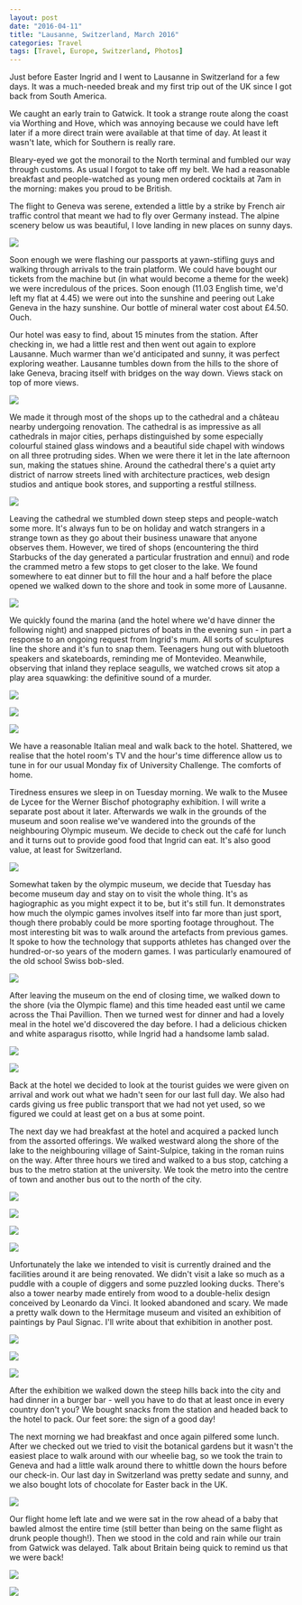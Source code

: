 ```yaml
---
layout: post
date: "2016-04-11"
title: "Lausanne, Switzerland, March 2016"
categories: Travel
tags: [Travel, Europe, Switzerland, Photos]
---
```


Just before Easter Ingrid and I went to Lausanne in Switzerland for a few days. It was a much-needed break and my first trip out of the UK since I got back from South America.

We caught an early train to Gatwick. It took a strange route along the coast via Worthing and Hove, which was annoying because we could have left later if a more direct train were available at that time of day. At least it wasn&#39;t late, which for Southern is really rare.

Bleary-eyed we got the monorail to the North terminal and fumbled our way through customs. As usual I forgot to take off my belt. We had a reasonable breakfast and people-watched as young men ordered cocktails at 7am in the morning: makes you proud to be British.

The flight to Geneva was serene, extended a little by a strike by French air traffic control that meant we had to fly over Germany instead. The alpine scenery below us was beautiful, I love landing in new places on sunny days.

![](/assets/images/swiss/Swiss01.jpg)

Soon enough we were flashing our passports at yawn-stifling guys and walking through arrivals to the train platform. We could have bought our tickets from the machine but (in what would become a theme for the week) we were incredulous of the prices. Soon enough (11.03 English time, we&#39;d left my flat at 4.45) we were out into the sunshine and peering out Lake Geneva in the hazy sunshine. Our bottle of mineral water cost about £4.50. Ouch.

Our hotel was easy to find, about 15 minutes from the station. After checking in, we had a little rest and then went out again to explore Lausanne. Much warmer than we&#39;d anticipated and sunny, it was perfect exploring weather. Lausanne tumbles down from the hills to the shore of lake Geneva, bracing itself with bridges on the way down. Views stack on top of more views.

![](/assets/images/swiss/Swiss02.jpg)

We made it through most of the shops up to the cathedral and a château nearby undergoing renovation. The cathedral is as impressive as all cathedrals in major cities, perhaps distinguished by some especially colourful stained glass windows and a beautiful side chapel with windows on all three protruding sides. When we were there it let in the late afternoon sun, making the statues shine. Around the cathedral there&#39;s a quiet arty district of narrow streets lined with architecture practices, web design studios and antique book stores, and supporting a restful stillness.

![](/assets/images/swiss/Swiss03.jpg)

Leaving the cathedral we stumbled down steep steps and people-watch some more. It&#39;s always fun to be on holiday and watch strangers in a strange town as they go about their business unaware that anyone observes them. However, we tired of shops (encountering the third Starbucks of the day generated a particular frustration and ennui) and rode the crammed metro a few stops to get closer to the lake. We found somewhere to eat dinner but to fill the hour and a half before the place opened we walked down to the shore and took in some more of Lausanne.

![](/assets/images/swiss/Swiss04.jpg)

We quickly found the marina (and the hotel where we&#39;d have dinner the following night) and snapped pictures of boats in the evening sun - in part a response to an ongoing request from Ingrid&#39;s mum. All sorts of sculptures line the shore and it&#39;s fun to snap them. Teenagers hung out with bluetooth speakers and skateboards, reminding me of Montevideo. Meanwhile, observing that inland they replace seagulls, we watched crows sit atop a play area squawking: the definitive sound of a murder.

![](/assets/images/swiss/Swiss05.jpg)

![](/assets/images/swiss/Swiss06.jpg)

![](/assets/images/swiss/Swiss07.jpg)

We have a reasonable Italian meal and walk back to the hotel. Shattered, we realise that the hotel room&#39;s TV and the hour&#39;s time difference allow us to tune in for our usual Monday fix of University Challenge. The comforts of home.

Tiredness ensures we sleep in on Tuesday morning. We walk to the Musee de Lycee for the Werner Bischof photography exhibition. I will write a separate post about it later. Afterwards we walk in the grounds of the museum and soon realise we&#39;ve wandered into the grounds of the neighbouring Olympic museum. We decide to check out the café for lunch and it turns out to provide good food that Ingrid can eat. It&#39;s also good value, at least for Switzerland.

![](/assets/images/swiss/Swiss08.jpg)

Somewhat taken by the olympic museum, we decide that Tuesday has become museum day and stay on to visit the whole thing. It's as hagiographic as you might expect it to be, but it&#39;s still fun. It demonstrates how much the olympic games involves itself into far more than just sport, though there probably could be more sporting footage throughout. The most interesting bit was to walk around the artefacts from previous games. It spoke to how the technology that supports athletes has changed over the hundred-or-so years of the modern games. I was particularly enamoured of the old school Swiss bob-sled.

![](/assets/images/swiss/Swiss09.jpg)

After leaving the museum on the end of closing time, we walked down to the shore (via the Olympic flame) and this time headed east until we came across the Thai Pavillion. Then we turned west for dinner and had a lovely meal in the hotel we&#39;d discovered the day before. I had a delicious chicken and white asparagus risotto, while Ingrid had a handsome lamb salad.

![](/assets/images/swiss/Swiss10.jpg)

![](/assets/images/swiss/Swiss11.jpg)

Back at the hotel we decided to look at the tourist guides we were given on arrival and work out what we hadn&#39;t seen for our last full day. We also had cards giving us free public transport that we had not yet used, so we figured we could at least get on a bus at some point.

The next day we had breakfast at the hotel and acquired a packed lunch from the assorted offerings. We walked westward along the shore of the lake to the neighbouring village of Saint-Sulpice, taking in the roman ruins on the way. After three hours we tired and walked to a bus stop, catching a bus to the metro station at the university. We took the metro into the centre of town and another bus out to the north of the city.

![](/assets/images/swiss/Swiss12.jpg)

![](/assets/images/swiss/Swiss13.jpg)

![](/assets/images/swiss/Swiss14.jpg)

![](/assets/images/swiss/Swiss15.jpg)

Unfortunately the lake we intended to visit is currently drained and the facilities around it are being renovated. We didn&#39;t visit a lake so much as a puddle with a couple of diggers and some puzzled looking ducks. There&#39;s also a tower nearby made entirely from wood to a double-helix design conceived by Leonardo da Vinci. It looked abandoned and scary. We made a pretty walk down to the Hermitage museum and visited an exhibition of paintings by Paul Signac. I&#39;ll write about that exhibition in another post.

![](/assets/images/swiss/Swiss16.jpg)

![](/assets/images/swiss/Swiss17.jpg)

![](/assets/images/swiss/Swiss18.jpg)

After the exhibition we walked down the steep hills back into the city and had dinner in a burger bar - well you have to do that at least once in every country don&#39;t you? We bought snacks from the station and headed back to the hotel to pack. Our feet sore: the sign of a good day!

The next morning we had breakfast and once again pilfered some lunch. After we checked out we tried to visit the botanical gardens but it wasn&#39;t the easiest place to walk around with our wheelie bag, so we took the train to Geneva and had a little walk around there to whittle down the hours before our check-in. Our last day in Switzerland was pretty sedate and sunny, and we also bought lots of chocolate for Easter back in the UK.

![](/assets/images/swiss/Swiss19.jpg)

Our flight home left late and we were sat in the row ahead of a baby that bawled almost the entire time (still better than being on the same flight as drunk people though!). Then we stood in the cold and rain while our train from Gatwick was delayed. Talk about Britain being quick to remind us that we were back!

![](/assets/images/swiss/Swiss20.jpg)

![](/assets/images/swiss/Swiss21.jpg)